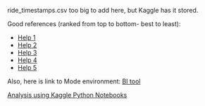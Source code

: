 ride_timestamps.csv too big to add here, but Kaggle has it stored.

Good references (ranked from top to bottom- best to least):

* [Help 1](https://github.com/wjensheng/lyft/blob/master/IdealSpeculation_Writeup_JW_ZG.ipynb)
* [Help 2](https://github.com/bew030/lyft-challenge/tree/master)
* [Help 3](https://github.com/bew030/lyft-challenge/blob/master/work%20notebooks/Jon-Workspace.ipynb)
* [Help 4](https://github.com/anshul1004/LyftDataChallenge/blob/master/cizos_Writeup_AK_AP.pdf)
* [Help 5](https://github.com/AugmentedMode/Lyft-Data-Challenge/tree/master)

Also, here is link to Mode environment:
[BI tool](https://app.mode.com/editor/mindy_ng/reports/177ab86e9669/queries/76ed4aa76f66)

[Analysis using Kaggle Python Notebooks](https://www.kaggle.com/code/mindyng/lyft-ba-assignment)
